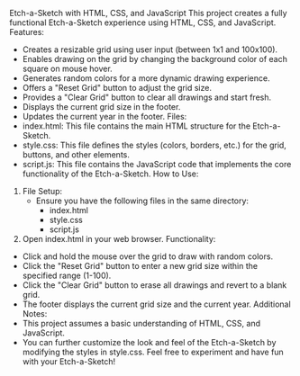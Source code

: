 Etch-a-Sketch with HTML, CSS, and JavaScript
This project creates a fully functional Etch-a-Sketch experience using HTML, CSS, and JavaScript.
Features:
* Creates a resizable grid using user input (between 1x1 and 100x100).
* Enables drawing on the grid by changing the background color of each square on mouse hover.
* Generates random colors for a more dynamic drawing experience.
* Offers a "Reset Grid" button to adjust the grid size.
* Provides a "Clear Grid" button to clear all drawings and start fresh.
* Displays the current grid size in the footer.
* Updates the current year in the footer.
Files:
* index.html: This file contains the main HTML structure for the Etch-a-Sketch.
* style.css: This file defines the styles (colors, borders, etc.) for the grid, buttons, and other elements.
* script.js: This file contains the JavaScript code that implements the core functionality of the Etch-a-Sketch.
How to Use:
1. File Setup:
    * Ensure you have the following files in the same directory:
        * index.html
        * style.css
        * script.js
2. Open index.html in your web browser.
Functionality:
* Click and hold the mouse over the grid to draw with random colors.
* Click the "Reset Grid" button to enter a new grid size within the specified range (1-100).
* Click the "Clear Grid" button to erase all drawings and revert to a blank grid.
* The footer displays the current grid size and the current year.
Additional Notes:
* This project assumes a basic understanding of HTML, CSS, and JavaScript.
* You can further customize the look and feel of the Etch-a-Sketch by modifying the styles in style.css.
Feel free to experiment and have fun with your Etch-a-Sketch!

